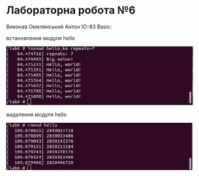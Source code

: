 # Лабораторна робота №6 # 

Виконав Омелянський Антон ІО-83
Basic:



встановлення модуля hello

![lab6](img/2.jpg)

видалення модуля hello

![lab6](img/3.jpg)

